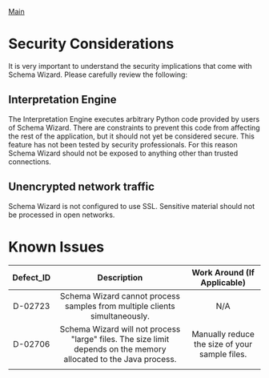 [Main](../../readme.md)

# Security Considerations
It is very important to understand the security implications that come with Schema Wizard.  Please carefully review the following:

## Interpretation Engine
The Interpretation Engine executes arbitrary Python code provided by users of Schema Wizard.  There are constraints to prevent this code from affecting the rest of the application, but it should not yet be considered secure.  This feature has not been tested by security professionals.  For this reason Schema Wizard should not be exposed to anything other than trusted connections.

## Unencrypted network traffic
Schema Wizard is not configured to use SSL.  Sensitive material should not be processed in open networks.

# Known Issues

| Defect_ID | Description | Work Around (If Applicable) |
|:-------------:|:-------------:|:-----------:|
| D-02723 | Schema Wizard cannot process samples from multiple clients simultaneously. | N/A |
| D-02706 | Schema Wizard will not process "large" files.  The size limit depends on the memory allocated to the Java process. | Manually reduce the size of your sample files. |
|  | | |

